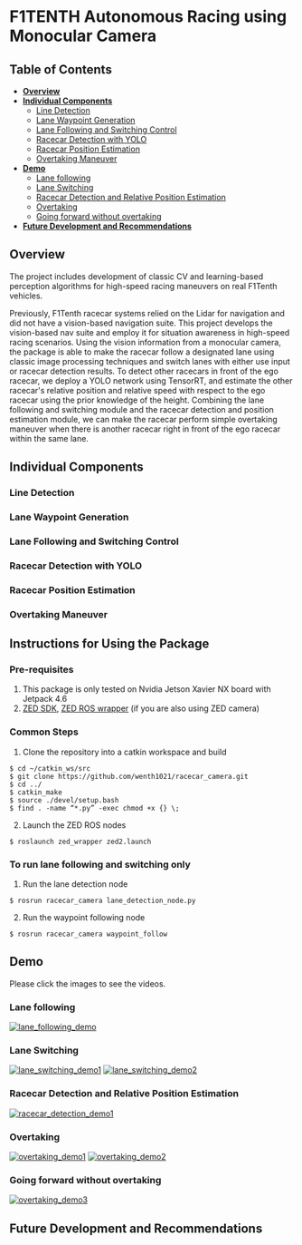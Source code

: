 # F1TENTH Autonomous Racing using Monocular Camera

## Table of Contents

  - [**Overview**](#overview)
  - [**Individual Components**](#individual-components)
    - [Line Detection](#line-detection)
    - [Lane Waypoint Generation](#lane-waypoint-generation)
    - [Lane Following and Switching Control](#lane-following-and-switching-control)
    - [Racecar Detection with YOLO](#racecar-detection-with-yolo)
    - [Racecar Position Estimation](#racecar-position-estimation)
    - [Overtaking Maneuver](#overtaking-maneuver)
  - [**Demo**](#demo)
    - [Lane following](#lane-following)
    - [Lane Switching](#lane-switching)
    - [Racecar Detection and Relative Position Estimation](#racecar-detection-and-relative-position-estimation)
    - [Overtaking](#overtaking)
    - [Going forward without overtaking](#going-forward-withou-overtaking)
  - [**Future Development and Recommendations**](#future-development-and-recommendations)


## Overview

The project includes development of classic CV and learning-based perception algorithms for high-speed racing maneuvers on real F1Tenth vehicles. 

Previously, F1Tenth racecar systems relied on the Lidar for navigation and did not have a vision-based navigation suite. This project develops the vision-based nav suite and employ it for situation awareness in high-speed racing scenarios. Using the vision information from a monocular camera, the package is able to make the racecar follow a designated lane using classic image processing techniques and switch lanes with either use input or racecar detection results. To detect other racecars in front of the ego racecar, we deploy a YOLO network using TensorRT, and estimate the other racecar's relative position and relative speed with respect to the ego racecar using the prior knowledge of the height. Combining the lane following and switching module and the racecar detection and position estimation module, we can make the racecar perform simple overtaking maneuver when there is another racecar right in front of the ego racecar within the same lane.


## Individual Components

### Line Detection

### Lane Waypoint Generation

### Lane Following and Switching Control 

### Racecar Detection with YOLO

### Racecar Position Estimation

### Overtaking Maneuver

## Instructions for Using the Package

### Pre-requisites
1. This package is only tested on Nvidia Jetson Xavier NX board with Jetpack 4.6
2. [ZED SDK](https://www.stereolabs.com/docs/installation/jetson/), [ZED ROS wrapper](https://github.com/stereolabs/zed-ros-wrapper) (if you are also using ZED camera)

### Common Steps
1. Clone the repository into a catkin workspace and build
```shell
$ cd ~/catkin_ws/src
$ git clone https://github.com/wenth1021/racecar_camera.git
$ cd ../
$ catkin_make
$ source ./devel/setup.bash
$ find . -name “*.py” -exec chmod +x {} \;
```

2. Launch the ZED ROS nodes
```shell
$ roslaunch zed_wrapper zed2.launch
```

### To run lane following and switching only
1. Run the lane detection node
```shell
$ rosrun racecar_camera lane_detection_node.py
```
2. Run the waypoint following node
```shell
$ rosrun racecar_camera waypoint_follow
```

## Demo
Please click the images to see the videos.
### Lane following
[![lane_following_demo](http://img.youtube.com/vi/9chVtg-OG6I/0.jpg)](http://www.youtube.com/watch?v=9chVtg-OG6I&list=PLkG99R12EVl58YCTZNS6t8nJl1Y91_RCd&index=2 "F1Tenth Racecar Lane Following")

### Lane Switching
[![lane_switching_demo1](http://img.youtube.com/vi/aDwI4A_th8c/0.jpg)](http://www.youtube.com/watch?v=aDwI4A_th8c&list=PLkG99R12EVl58YCTZNS6t8nJl1Y91_RCd&index=3 "F1Tenth Racecar Lane Switching #1")
[![lane_switching_demo2](http://img.youtube.com/vi/OUIqxRfpbgI/0.jpg)](http://www.youtube.com/watch?v=OUIqxRfpbgI&list=PLkG99R12EVl58YCTZNS6t8nJl1Y91_RCd&index=4 "F1Tenth Racecar Lane Switching #2")

### Racecar Detection and Relative Position Estimation
[![racecar_detection_demo1](http://img.youtube.com/vi/UgmHyZv_5KI/0.jpg)](http://www.youtube.com/watch?v=UgmHyZv_5KI&list=PLkG99R12EVl58YCTZNS6t8nJl1Y91_RCd&index=1 "F1Tenth Racecar Detection and Relative Position Estimation")

### Overtaking
[![overtaking_demo1](http://img.youtube.com/vi/RzejdeyGEFM/0.jpg)](http://www.youtube.com/watch?v=RzejdeyGEFM&list=PLkG99R12EVl58YCTZNS6t8nJl1Y91_RCd&index=5 "F1Tenth Racecar Overtaking #1")
[![overtaking_demo2](http://img.youtube.com/vi/JiLgpS6LCNQ/0.jpg)](http://www.youtube.com/watch?v=JiLgpS6LCNQ&list=PLkG99R12EVl58YCTZNS6t8nJl1Y91_RCd&index=6 "F1Tenth Racecar Overtaking #2")

### Going forward without overtaking
[![overtaking_demo3](http://img.youtube.com/vi/QXwajsEyNPg/0.jpg)](http://www.youtube.com/watch?v=QXwajsEyNPg&list=PLkG99R12EVl58YCTZNS6t8nJl1Y91_RCd&index=7 "F1Tenth Racecar Overtaking #3")

## Future Development and Recommendations

